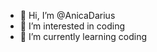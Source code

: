 - 👋 Hi, I’m @AnicaDarius
- 👀 I’m interested in coding
- 🌱 I’m currently learning coding

<!---
AnicaDarius/AnicaDarius is a ✨ special ✨ repository because its `README.md` (this file) appears on your GitHub profile.
You can click the Preview link to take a look at your changes.
--->
